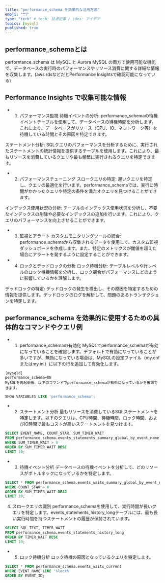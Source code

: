 ```yaml
---
title: "performance_schema を効果的な活用方法"
emoji: "🗂"
type: "tech" # tech: 技術記事 / idea: アイデア
topics: [mysql]
published: true
---
```

## performance_schemaとは
performance_schema は MySQL と Aurora MySQL の両方で使用可能な機能で、データベースの実行時のパフォーマンスやリソース消費に関する詳細な情報を収集します。(aws rdsなどだとPerformance Insightsで確認可能になっている)

## Performance Insights で収集可能な情報
- 1. パフォーマンス監視
待機イベントの分析: performance_schemaの待機イベントテーブルを使用して、データベースの待機時間を分析します。これにより、データベースがリソース（CPU、IO、ネットワーク等）を待機している時間とその原因を特定できます。

ステートメント分析: SQLクエリのパフォーマンスを分析するために、実行されたステートメントの統計情報を提供するテーブルを使用します。これにより、最もリソースを消費しているクエリや最も頻繁に実行されるクエリを特定できます。

- 2. パフォーマンスチューニング
スロークエリの特定: 遅いクエリを特定し、クエリの最適化を行います。performance_schemaでは、実行に時間がかかったクエリや特定の条件を満たすクエリを見つけることができます。

インデックス使用状況の分析: テーブルのインデックス使用状況を分析し、不要なインデックスの削除や必要なインデックスの追加を行います。これにより、クエリのパフォーマンスを向上させることができます。

- 3. 監視とアラート
カスタムモニタリングツールの統合: performance_schemaから収集されるデータを使用して、カスタム監視ダッシュボードを作成します。また、特定のメトリクスが閾値を超えた場合にアラートを発するように設定することができます。

- 4. ロックとデッドロックの分析
ロック待機分析: テーブルレベルや行レベルのロック待機情報を分析し、ロック競合がパフォーマンスにどのように影響しているかを理解します。

デッドロックの特定: デッドロックの発生を検出し、その原因を特定するための情報を提供します。デッドロックのログを解析して、問題のあるトランザクションを特定します。

## performance_schema を効果的に使用するための具体的なコマンドやクエリ例
- 1. performance_schemaの有効化
MySQLでperformance_schemaが有効になっていることを確認します。デフォルトで有効になっていることが多いですが、無効になっている場合は、MySQLの設定ファイル（my.cnfまたはmy.ini）に以下の行を追加して有効化します。

```
[mysqld]
performance_schema=ON
MySQLを再起動後、以下のコマンドでperformance_schemaが有効になっているかを確認できます。
```

```sql
SHOW VARIABLES LIKE 'performance_schema';
```

- 2. ステートメント分析
最もリソースを消費しているSQLステートメントを特定します。以下のクエリは、CPU時間、待機時間、ロック時間、およびIO時間で最もコストが高いステートメントを見つけます。

```sql
SELECT EVENT_NAME, COUNT_STAR, SUM_TIMER_WAIT 
FROM performance_schema.events_statements_summary_global_by_event_name 
WHERE SUM_TIMER_WAIT > 0 
ORDER BY SUM_TIMER_WAIT DESC 
LIMIT 10;
```

- 3. 待機イベント分析
データベースの待機イベントを分析して、どのリソースがボトルネックになっているかを特定します。

```sql
SELECT * FROM performance_schema.events_waits_summary_global_by_event_name 
WHERE COUNT_STAR > 0 
ORDER BY SUM_TIMER_WAIT DESC 
LIMIT 10;
```

4. スロークエリの識別
performance_schemaを使用して、実行時間が長いクエリを特定します。events_statements_history_longテーブルには、最も長い実行時間を持つステートメントの履歴が保持されています。

```sql
SELECT SQL_TEXT, TIMER_WAIT 
FROM performance_schema.events_statements_history_long 
ORDER BY TIMER_WAIT DESC 
LIMIT 10;
```
- 5. ロック待機分析
ロック待機の原因となっているクエリを特定します。

```sql
SELECT * FROM performance_schema.events_waits_current 
WHERE EVENT_NAME LIKE '%lock%' 
ORDER BY EVENT_ID;
```